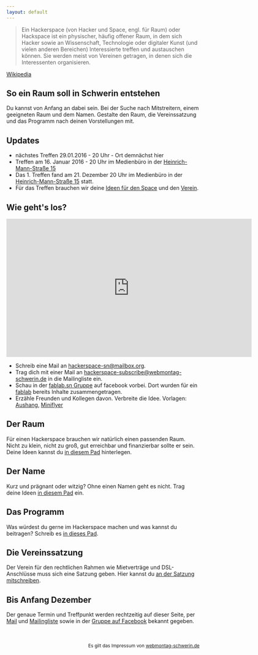 ```yaml
---
layout: default
---
```


> Ein Hackerspace (von Hacker und Space, engl. für Raum) oder Hackspace ist ein physischer, häufig offener Raum, in dem sich Hacker sowie an Wissenschaft, Technologie oder digitaler Kunst (und vielen anderen Bereichen) Interessierte treffen und austauschen können. Sie werden meist von Vereinen getragen, in denen sich die Interessenten organisieren.

[Wikipedia](https://de.wikipedia.org/wiki/Hackerspace)

## So ein Raum soll in Schwerin entstehen

Du kannst von Anfang an dabei sein. Bei der Suche nach Mitstreitern, einem geeigneten Raum und dem Namen.
Gestalte den Raum, die Vereinssatzung und das Programm nach deinen Vorstellungen mit.

## Updates

* nächstes Treffen 29.01.2016 - 20 Uhr - Ort demnächst hier 
* Treffen am 16. Januar 2016 - 20 Uhr im Medienbüro in der [Heinrich-Mann-Straße 15](http://osm.org/go/0NASsid6w?node=2440228384)
* Das 1. Treffen fand am 21. Dezember 20 Uhr im Medienbüro in der [Heinrich-Mann-Straße 15](http://osm.org/go/0NASsid6w?node=2440228384) statt.
* Für das Treffen brauchen wir deine [Ideen für den Space](https://pad.systemli.org/p/hacksn-raum) und den [Verein](https://pad.systemli.org/p/hacksn-satzung).

## Wie geht's los?

<iframe width="640" height="360" src="https://www.youtube-nocookie.com/embed/WkiX7R1-kaY?rel=0&amp;controls=0" frameborder="0" allowfullscreen></iframe>

* Schreib eine Mail an [hackerspace-sn@mailbox.org](mailto:hackerspace-sn@mailbox.org).
* Trag dich mit einer Mail an [hackerspace-subscribe@webmontag-schwerin.de](mailto:hackerspace-subscribe@webmontag-schwerin.de) in die Mailingliste ein.
* Schau in der [fablab.sn Gruppe](https://www.facebook.com/groups/411294885691851) auf facebook vorbei. Dort wurden für ein [fablab](https://de.wikipedia.org/wiki/FabLab) bereits Inhalte zusammengetragen.
* Erzähle Freunden und Kollegen davon. Verbreite die Idee. Vorlagen: [Aushang](/hackerspace-abreisser.pdf), [Miniflyer](/hackerspace-miniflyer.pdf)

## Der Raum

Für einen Hackerspace brauchen wir natürlich einen passenden Raum. Nicht zu klein, nicht zu groß, gut erreichbar und finanzierbar sollte er sein.
Deine Ideen kannst du [in diesem Pad](https://pad.systemli.org/p/hacksn-raum) hinterlegen.

## Der Name

Kurz und prägnant oder witzig? Ohne einen Namen geht es nicht. Trag deine Ideen [in diesem Pad](https://pad.systemli.org/p/hacksn-raum) ein.

## Das Programm

Was würdest du gerne im Hackerspace machen und was kannst du beitragen? Schreib es [in dieses Pad](https://pad.systemli.org/p/hacksn-raum).

## Die Vereinssatzung

Der Verein für den rechtlichen Rahmen wie Mietverträge und DSL-Anschlüsse muss sich eine Satzung geben. Hier kannst du [an der Satzung mitschreiben](https://pad.systemli.org/p/hacksn-satzung).

## Bis Anfang Dezember

Der genaue Termin und Treffpunkt werden rechtzeitig auf dieser Seite, per [Mail](mailto:hackerspace-sn@mailbox.org) und [Mailingliste](mailto:hackerspace-subscribe@webmontag-schwerin.de) sowie in der [Gruppe auf Facebook](https://www.facebook.com/groups/411294885691851) bekannt gegeben.

<p style="text-align:right; font-size:85%; margin-top:3rem;">Es gilt das Impressum von <a href="http://webmontag-schwerin.de/#kontakt">webmontag-schwerin.de</a></p>
